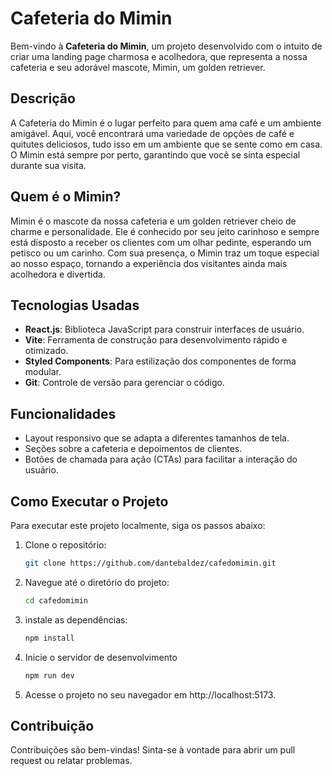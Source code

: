 # Cafeteria do Mimin

Bem-vindo à **Cafeteria do Mimin**, um projeto desenvolvido com o intuito de criar uma landing page charmosa e acolhedora, que representa a nossa cafeteria e seu adorável mascote, Mimin, um golden retriever.

## Descrição

A Cafeteria do Mimin é o lugar perfeito para quem ama café e um ambiente amigável. Aqui, você encontrará uma variedade de opções de café e quitutes deliciosos, tudo isso em um ambiente que se sente como em casa. O Mimin está sempre por perto, garantindo que você se sinta especial durante sua visita.

## Quem é o Mimin?

Mimin é o mascote da nossa cafeteria e um golden retriever cheio de charme e personalidade. Ele é conhecido por seu jeito carinhoso e sempre está disposto a receber os clientes com um olhar pedinte, esperando um petisco ou um carinho. Com sua presença, o Mimin traz um toque especial ao nosso espaço, tornando a experiência dos visitantes ainda mais acolhedora e divertida.

## Tecnologias Usadas

- **React.js**: Biblioteca JavaScript para construir interfaces de usuário.
- **Vite**: Ferramenta de construção para desenvolvimento rápido e otimizado.
- **Styled Components**: Para estilização dos componentes de forma modular.
- **Git**: Controle de versão para gerenciar o código.

## Funcionalidades

- Layout responsivo que se adapta a diferentes tamanhos de tela.
- Seções sobre a cafeteria e depoimentos de clientes.
- Botões de chamada para ação (CTAs) para facilitar a interação do usuário.

## Como Executar o Projeto

Para executar este projeto localmente, siga os passos abaixo:

1. Clone o repositório:
   ```bash
   git clone https://github.com/dantebaldez/cafedomimin.git
2. Navegue até o diretório do projeto: 
	```bash
	cd cafedomimin
3. instale as dependências:
	```bash
	npm install
4. Inicie o servidor de desenvolvimento
	```bash
	npm run dev
5. Acesse o projeto no seu navegador em http://localhost:5173.

## Contribuição
Contribuições são bem-vindas! Sinta-se à vontade para abrir um pull request ou relatar problemas.

